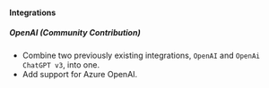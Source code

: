 
#### Integrations

##### OpenAI (Community Contribution)

- Combine two previously existing integrations, `OpenAI` and `OpenAi ChatGPT v3`, into one.
- Add support for Azure OpenAI.
